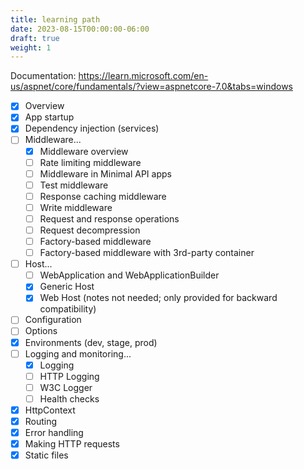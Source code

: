 ```yaml
---
title: learning path
date: 2023-08-15T00:00:00-06:00
draft: true
weight: 1
---
```


Documentation: https://learn.microsoft.com/en-us/aspnet/core/fundamentals/?view=aspnetcore-7.0&tabs=windows

- [x] Overview
- [x] App startup
- [x] Dependency injection (services)
- [ ] Middleware...
  - [x] Middleware overview
  - [ ] Rate limiting middleware 
  - [ ] Middleware in Minimal API apps
  - [ ] Test middleware
  - [ ] Response caching middleware
  - [ ] Write middleware
  - [ ] Request and response operations
  - [ ] Request decompression
  - [ ] Factory-based middleware
  - [ ] Factory-based middleware with 3rd-party container
- [ ] Host...
  - [ ] WebApplication and WebApplicationBuilder
  - [x] Generic Host
  - [x] Web Host (notes not needed; only provided for backward compatibility)
- [ ] Configuration
- [ ] Options
- [x] Environments (dev, stage, prod)
- [ ] Logging and monitoring...
  - [x] Logging
  - [ ] HTTP Logging
  - [ ] W3C Logger
  - [ ] Health checks
- [x] HttpContext
- [x] Routing
- [x] Error handling
- [x] Making HTTP requests
- [x] Static files